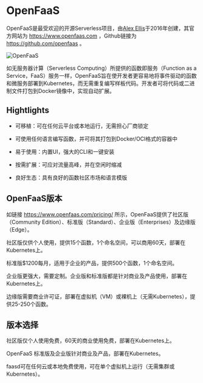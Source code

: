 # OpenFaaS
OpenFaaS是最受欢迎的开源Serverless项目，由[Alex Ellis](https://www.alexellis.io/)于2016年创建，其官方网站为 https://www.openfaas.com ，Github链接为 https://github.com/openfaas 。

![OpenFaaS](https://blog.alexellis.io/content/images/2017/08/faas_side.png)

如无服务器计算（Serverless Computing）所提供的函数即服务（Function as a Service，FaaS）服务一样，OpenFaaS旨在使开发者更容易地将事件驱动的函数和微服务部署到Kubernetes，而无需重复编写样板代码。开发者可将代码或二进制文件打包到Docker镜像中，实现自动扩展。
## Hightlights

* 可移植：可在任何云平台或本地运行，无需担心厂商锁定

* 可使用任何语言编写函数，并可将其打包到Docker/OCI格式的容器中

* 易于使用：内置UI，强大的CLI和一键安装

* 按需扩展：可应对流量高峰，并在空闲时缩减

* 良好生态：具有良好的函数社区市场和语言模版
## OpenFaaS版本

如链接 https://www.openfaas.com/pricing/ 所示，OpenFaaS提供了社区版（Community Edition）、标准版（Standard）、企业版（Enterprises）及边缘版（Edge）。

社区版仅供个人使用，提供15个函数，1个命名空间，可以商用60天，部署在Kubernetes上。

标准版$1200每月，适用于企业的产品，提供500个函数，1个命名空间。

企业版更强大，需要定制。企业版和标准版都是针对商业及产品使用，部署在Kubernetes上。

边缘版需要商业许可证，部署在虚拟机（VM）或裸机上（无需Kubernetes），提供25-250个函数。
## 版本选择

社区版仅个人使用免费，60天的商业使用免费，部署在Kubernetes上。


OpenFaaS 标准版及企业版针对商业及产品，部署在Kubernetes。


faasd可在任何云或本地免费使用，可在单个虚拟机上运行（无需集群或Kubernetes）。
